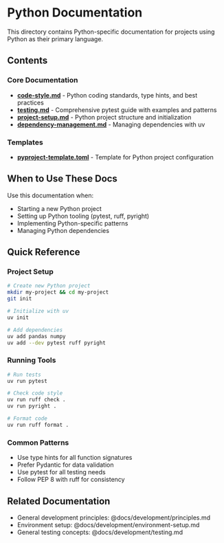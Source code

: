 # Python Documentation

This directory contains Python-specific documentation for projects using Python as their primary language.

## Contents

### Core Documentation
- **[code-style.md](code-style.md)** - Python coding standards, type hints, and best practices
- **[testing.md](testing.md)** - Comprehensive pytest guide with examples and patterns
- **[project-setup.md](project-setup.md)** - Python project structure and initialization
- **[dependency-management.md](dependency-management.md)** - Managing dependencies with uv

### Templates
- **[pyproject-template.toml](pyproject-template.toml)** - Template for Python project configuration

## When to Use These Docs

Use this documentation when:
- Starting a new Python project
- Setting up Python tooling (pytest, ruff, pyright)
- Implementing Python-specific patterns
- Managing Python dependencies

## Quick Reference

### Project Setup
```bash
# Create new Python project
mkdir my-project && cd my-project
git init

# Initialize with uv
uv init

# Add dependencies
uv add pandas numpy
uv add --dev pytest ruff pyright
```

### Running Tools
```bash
# Run tests
uv run pytest

# Check code style
uv run ruff check .
uv run pyright .

# Format code
uv run ruff format .
```

### Common Patterns
- Use type hints for all function signatures
- Prefer Pydantic for data validation
- Use pytest for all testing needs
- Follow PEP 8 with ruff for consistency

## Related Documentation
- General development principles: @docs/development/principles.md
- Environment setup: @docs/development/environment-setup.md
- General testing concepts: @docs/development/testing.md